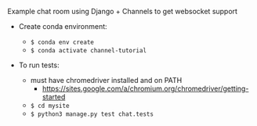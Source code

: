 Example chat room using Django + Channels to get websocket support

* Create conda environment:
  * `$ conda env create`
  * `$ conda activate channel-tutorial`

* To run tests:
  * must have chromedriver installed and on PATH
    * https://sites.google.com/a/chromium.org/chromedriver/getting-started
  * `$ cd mysite`
  * `$ python3 manage.py test chat.tests`

